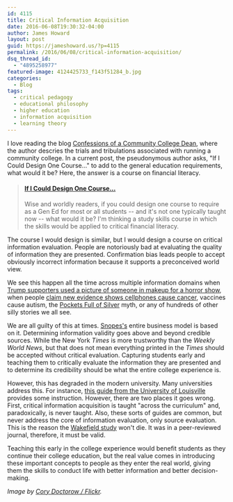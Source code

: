 ```yaml
---
id: 4115
title: Critical Information Acquisition
date: 2016-06-08T19:30:32-04:00
author: James Howard
layout: post
guid: https://jameshoward.us/?p=4115
permalink: /2016/06/08/critical-information-acquisition/
dsq_thread_id:
  - "4895258977"
featured-image: 4124425733_f143f51284_b.jpg
categories:
  - Blog
tags:
  - critical pedagogy
  - educational philosophy
  - higher education
  - information acquisition
  - learning theory
---
```

I love reading the blog [Confessions of a Community College Dean](http://suburbdad.blogspot.com), where the author descries the trials and tribulations associated with running a community college. In a current post, the pseudonymous author asks, "If I Could Design One Course..." to add to the general education requirements, what would it be? Here, the answer is a course on financial literacy.

<blockquote class="embedly-card" data-card-key="66f8489580e04fc4a88a724eb5058bb3" data-card-type="article-full"><h4><a href="http://suburbdad.blogspot.com/2016/06/if-i-could-design-one-course.html">If I Could Design One Course...</a></h4><p>Wise and worldly readers, if you could design one course to require as a Gen Ed for most or all students -- and it's not one typically taught now -- what would it be? I'm thinking a study skills course in which the skills would be applied to critical financial literacy.</p></blockquote>
<script async src="//cdn.embedly.com/widgets/platform.js" charset="UTF-8"></script>

The course I would design is similar, but I would design a course on critical information evaluation. People are notoriously bad at evaluating the quality of information they are presented. Confirmation bias leads people to accept obviously incorrect information because it supports a preconceived world view.

We see this happen all the time across multiple information domains when [Trump supporters used a picture of someone in makeup for a horror show](http://www.snopes.com/injured-trump-supporter/), when people [claim new evidence shows cellphones cause cancer](/2016/06/01/cell-phones-still-dont-cause-cancer/), vaccines cause autism, the [Pockets Full of Silver](/2015/08/04/odder-than-a-month-of-sundays/) myth, or any of hundreds of other silly stories we all see.

We are all guilty of this at times. [Snopes's](http://www.snopes.com/) entire business model is based on it. Determining information validity goes above and beyond credible sources. While the New York _Times_ is more trustworthy than the _Weekly World News_, but that does not mean everything printed in the _Times_ should be accepted without critical evaluation. Capturing students early and teaching them to critically evaluate the information they are presented and to determine its credibility should be what the entire college experience is.

However, this has degraded in the modern university. Many universities address this. For instance, [this guide from the University of Louisville](http://louisville.libguides.com/evaluation) provides some instruction. However, there are two places it goes wrong. First, critical information acquisition is taught "across the curriculum" and, paradoxically, is never taught. Also, these sorts of guides are common, but never address the core of information evaluation, only source evaluation. This is the reason the [Wakefield study](http://www.thelancet.com/journals/lancet/article/PIIS0140-6736(97)11096-0/abstract) won't die. It was in a peer-reviewed journal, therefore, it must be valid.

Teaching this early in the college experience would benefit students as they continue their college education, but the real value comes in introducing these important concepts to people as they enter the real world, giving them the skills to conduct life with better information and better decision-making.

_Image by [Cory Doctorow / Flickr](https://www.flickr.com/photos/doctorow/4124425733)._